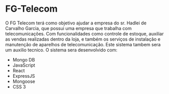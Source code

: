 ﻿# FG-Telecom
O FG Telecom terá como objetivo ajudar a empresa do sr. Hadlei de Carvalho Garcia, que possui uma empresa que trabalha com telecomunicações. Com funcionalidades como controle de estoque, auxiliar as vendas realizadas dentro da loja, e também os serviços de instalação e manutenção de aparelhos de telecomunicação. 
Este sistema tambem sera um auxilio tecnico.
O sistema sera desenvolvido com:
<ul>
  <li>Mongo DB</li>
  <li>JavaScript</li>
  <li>React</li>
  <li>ExpressJS</li>
  <li>Mongoose</li>
  <li>CSS 3</li>
</ul>

